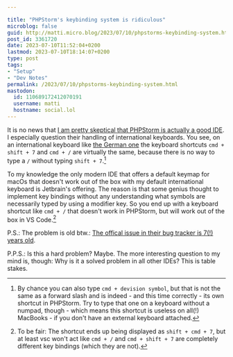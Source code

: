 ```yaml
---

title: "PHPStorm's keybinding system is ridiculous"
microblog: false
guid: http://matti.micro.blog/2023/07/10/phpstorms-keybinding-system.html
post_id: 3361720
date: 2023-07-10T11:52:04+0200
lastmod: 2023-07-10T18:14:07+0200
type: post
tags:
- "Setup"
- "Dev Notes"
permalink: /2023/07/10/phpstorms-keybinding-system.html
mastodon:
  id: 110689172412070191
  username: matti
  hostname: social.lol
---
```

It is no news that [I am pretty skeptical that PHPStorm is actually a good IDE](https://blog.martin-haehnel.de/2022/06/16/ide-troubles-phpstorm.html). I especially question their handling of international keyboards. You see, on an international keyboard like [the German one](https://en.wikipedia.org/wiki/German_keyboard_layout) the keyboard shortcuts `cmd + shift + 7` and `cmd + /` are virtually the same, because there is no way to type a `/` without typing `shift + 7`.[^1]

To my knowledge the only modern IDE that offers a default keymap for macOs that doesn't work out of the box with my default international keyboard is Jetbrain's offering. The reason is that some genius thought to implement key bindings without any understanding what symbols are necessarily typed by using a modifier key. So you end up with a keyboard shortcut like `cmd + /` that doesn't work in PHPStorm, but will work out of the box in VS Code.[^2]

P.S.: The problem is old btw.: [The offical issue in their bug tracker is 7(!) years old](https://youtrack.jetbrains.com/issue/IDEA-165950).

P.P.S.: Is this a hard problem? Maybe. The more interesting question to my mind is, though: Why is it a solved problem in all other IDEs? This is table stakes.

[^1]: By chance you can also type `cmd + devision symbol`, but that is not the same as a forward slash and is indeed - and this time correctly - its own shortcut in PHPStorm. Try to type that one on a keyboard without a numpad, though - which means this shortcut is useless on all(!) MacBooks - if you don't have an external keyboard attached.

[^2]: To be fair: The shortcut ends up being displayed as `shift + cmd + 7`, but at least vsc won't act like `cmd + /` and `cmd + shift + 7` are completely different key bindings (which they are not).
